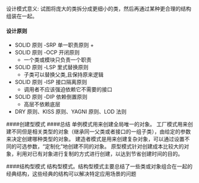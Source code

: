 设计模式意义: 试图将庞大的类拆分成更细小的类，然后再通过某种更合理的结构组装在一起。
#### 设计原则
- SOLID 原则 -SRP 单一职责原则
    + 
- SOLID 原则 -OCP 开闭原则
    + 一个类或模块只负责一个职责
- SOLID 原则 -LSP 里式替换原则
    + 子类可以替换父类,且保持原来逻辑
- SOLID 原则 -ISP 接口隔离原则
    + 调用者不应该强迫依赖它不需要的接口
- SOLID 原则 -DIP 依赖倒置原则
    + 高层不依赖底层
- DRY 原则、KISS 原则、YAGNI 原则、LOD 法则

####创建型模式
####总结
单例模式用来创建全局唯一的对象。
工厂模式用来创建不同但是相关类型的对象（继承同一父类或者接口的一组子类），由给定的参数来决定创建哪种类型的对象。
建造者模式是用来创建复杂对象，可以通过设置不同的可选参数，“定制化”地创建不同的对象。
原型模式针对创建成本比较大的对象，利用对已有对象进行复制的方式进行创建，以达到节省创建时间的目的。

####结构型模式
结构型模式。结构型模式主要总结了一些类或对象组合在一起的经典结构，这些经典的结构可以解决特定应用场景的问题

